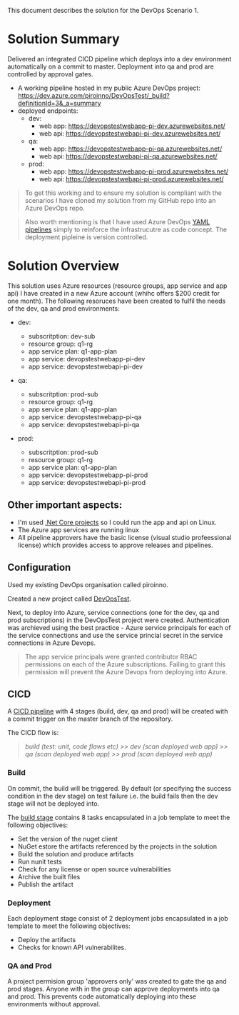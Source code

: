 This document describes the solution for the DevOps Scenario 1.


# Solution Summary
Delivered an integrated CICD pipeline which deploys into a dev environment automatically on a commit to master. Deployment into qa and prod are controlled by approval gates.
- A working pipeline hosted in my public Azure DevOps project: https://dev.azure.com/piroinno/DevOpsTest/_build?definitionId=3&_a=summary
- deployed endpoints:
  - dev:
    - web app: https://devopstestwebapp-pi-dev.azurewebsites.net/
    - web api: https://devopstestwebapi-pi-dev.azurewebsites.net/
  - qa:
    - web app: https://devopstestwebapp-pi-qa.azurewebsites.net/
    - web api: https://devopstestwebapi-pi-qa.azurewebsites.net/
  - prod:
    - web app: https://devopstestwebapp-pi-prod.azurewebsites.net/
    - web api: https://devopstestwebapi-pi-prod.azurewebsites.net/

> To get this working and to ensure my solution is compliant with the scenarios I have cloned my solution from my GitHub repo into an Azure DevOps repo.

> Also worth mentioning is that I have used Azure DevOps [YAML pipelines](https://docs.microsoft.com/en-us/azure/devops/pipelines/get-started/what-is-azure-pipelines?view=azure-devops) simply to reinforce the infrastrucutre as code concept. The deployment pipleine is version controlled.
# Solution Overview

This solution uses Azure resources (resource groups, app service and app api) I have created in a new Azure account (whihc offers $200 credit for one month).
The following resoruces have been created to fulfil the needs of the dev, qa and prod environments:

- dev:
  - subscritption: dev-sub
  - resource group: q1-rg
  - app service plan: q1-app-plan
  - app service: devopstestwebapp-pi-dev
  - app service: devopstestwebapi-pi-dev

- qa:
  - subscritption: prod-sub
  - resource group: q1-rg
  - app service plan: q1-app-plan
  - app service: devopstestwebapp-pi-qa
  - app service: devopstestwebapi-pi-qa

- prod:
  - subscritption: prod-sub
  - resource group: q1-rg
  - app service plan: q1-app-plan
  - app service: devopstestwebapp-pi-prod
  - app service: devopstestwebapi-pi-prod


## Other important aspects:

- I'm used [.Net Core projects](app/DevOpsTest/DevOpsTest.sln) so I could run the app and api on Linux.
- The Azure app services are running linux
- All pipeline approvers have the basic license (visual studio profeessional license) which provides access to approve releases and pipelines.


## Configuration
Used my existing DevOps organisation called piroinno.

Created a new project called [DevOpsTest](https://dev.azure.com/piroinno/DevOpsTest).

Next, to deploy into Azure, service connections (one for the dev, qa and prod subscriptions) in the DevOpsTest project were created. Authentication was archieved using the best practice - Azure service principals for each of the service connections and use the service princial secret in the service connections in Azure Devops.

> The app service principals were granted contributor RBAC permissions on each of the Azure subscriptions. Failing to grant this permission will prevent the Azure Devops from deploying into Azure.

## CICD
A [CICD pipeline](azdo/azure-pieplines.yml) with 4 stages (build, dev, qa and prod) will be created with a commit trigger on the master branch of the repository.

The CICD flow is: 
>_build (test: unit, code flaws etc) >> dev (scan deployed web app) >> qa (scan deployed web app) >> prod (scan deployed web app)_

### Build
On commit, the build will be triggered. By default (or specifying the success condition in the dev stage) on test failure i.e. the build fails then the dev stage will not be deployed into.

The [build stage](azdo/templates/job-build.yml) contains 8 tasks encapsulated in a job template to meet the following objectives:

- Set the version of the nuget client
- NuGet estore the artifacts referenced by the projects in the solution
- Build the solution and produce artifacts
- Run nunit tests
- Check for any license or open source vulnerabilities
- Archive the built files
- Publish the artifact

### Deployment
Each deployment stage consist of 2 deployment jobs encapsulated in a job template to meet the following objectives:

- Deploy the artifacts
- Checks for known API vulnerabilites.

### QA and Prod
A project permision group 'approvers only' was created to gate the qa and prod stages. Anyone with in the group can approve deployments into qa and prod. This prevents code automatically deploying into these environments without approval.